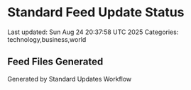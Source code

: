 # Standard Feed Update Status
Last updated: Sun Aug 24 20:37:58 UTC 2025
Categories: technology,business,world

## Feed Files Generated

Generated by Standard Updates Workflow
